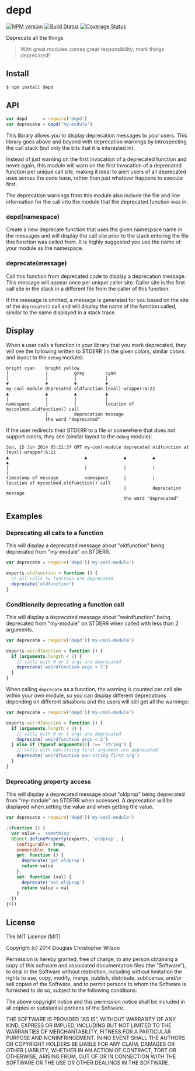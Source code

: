 # depd

[![NPM version](https://badge.fury.io/js/depd.svg)](http://badge.fury.io/js/depd)
[![Build Status](https://travis-ci.org/dougwilson/nodejs-depd.svg?branch=master)](https://travis-ci.org/dougwilson/nodejs-depd)
[![Coverage Status](https://img.shields.io/coveralls/dougwilson/nodejs-depd.svg?branch=master)](https://coveralls.io/r/dougwilson/nodejs-depd)

Deprecate all the things

> With great modules comes great responsibility; mark things deprecated!

## Install

```sh
$ npm install depd
```

## API

```js
var depd      = require('depd')
var deprecate = depd('my-module')
```

This library allows you to display deprecation messages to your users.
This library goes above and beyond with deprecation warnings by
introspecting the call stack (but only the bits that it is interested
in).

Instead of just warning on the first invocation of a deprecated
function and never again, this module will warn on the first invocation
of a deprecated function per unique call site, making it ideal to alert
users of all deprecated uses across the code base, rather than just
whatever happens to execute first.

The deprecation warnings from this module also include the file and line
information for the call into the module that the deprecated function was
in.

### depd(namespace)

Create a new deprecate function that uses the given namespace name in the
messages and will display the call site prior to the stack entering the
file this function was called from. It is highly suggested you use the
name of your module as the namespace.

### deprecate(message)

Call this function from deprecated code to display a deprecation message.
This message will appear once per unique caller site. Caller site is the
first call site in the stack in a different file from the caller of this
function.

If the message is omitted, a message is generated for you based on the site
of the `deprecate()` call and will display the name of the function called,
similar to the name displayed in a stack trace.

## Display

When a user calls a function in your library that you mark deprecated, they
will see the following written to STDERR (in the given colors, similar colors
and layout to the `debug` module):

```
bright cyan    bright yellow
|              |          grey        cyan
|              |          |           |
▼              ▼          ▼           ▼
my-cool-module deprecated oldfunction [eval]-wrapper:6:22
▲              ▲          ▲           ▲
|              |          |           |
namespace      |          |           location of mycoolmod.oldfunction() call
               |          deprecation message
               the word "deprecated"
```

If the user redirects their STDERR to a file or somewhere that does not support
colors, they see (similar layout to the `debug` module):

```
Sun, 15 Jun 2014 05:21:37 GMT my-cool-module deprecated oldfunction at [eval]-wrapper:6:22
▲                             ▲              ▲          ▲              ▲
|                             |              |          |              |
timestamp of message          namespace      |          |             location of mycoolmod.oldfunction() call
                                             |          deprecation message
                                             the word "deprecated"
```

## Examples

### Deprecating all calls to a function

This will display a deprecated message about "oldfunction" being deprecated
from "my-module" on STDERR.

```js
var deprecate = require('depd')('my-cool-module')

exports.oldfunction = function () {
  // all calls to function are deprecated
  deprecate('oldfunction')
}
```

### Conditionally deprecating a function call

This will display a deprecated message about "weirdfunction" being deprecated
from "my-module" on STDERR when called with less than 2 arguments.

```js
var deprecate = require('depd')('my-cool-module')

exports.weirdfunction = function () {
  if (arguments.length < 2) {
    // calls with 0 or 1 args are deprecated
    deprecate('weirdfunction args < 2')
  }
}
```

When calling `deprecate` as a function, the warning is counted per call site
within your own module, so you can display different deprecations depending
on different situations and the users will still get all the warnings:

```js
var deprecate = require('depd')('my-cool-module')

exports.weirdfunction = function () {
  if (arguments.length < 2) {
    // calls with 0 or 1 args are deprecated
    deprecate('weirdfunction args < 2')
  } else if (typeof arguments[0] !== 'string') {
    // calls with non-string first argument are deprecated
    deprecate('weirdfunction non-string first arg')
  }
}
```

### Deprecating property access

This will display a deprecated message about "oldprop" being deprecated
from "my-module" on STDERR when accessed. A deprecation will be displayed
when setting the value and when getting the value.

```js
var deprecate = require('depd')('my-cool-module')

;(function () {
  var value = 'something'
  Object.defineProperty(exports, 'oldprop', {
    configurable: true,
    enumerable: true,
    get: function () {
      deprecate('get oldprop')
      return value
    },
    set: function (val) {
      deprecate('set oldprop')
      return value = val
    }
  })
}())
```

## License

The MIT License (MIT)

Copyright (c) 2014 Douglas Christopher Wilson

Permission is hereby granted, free of charge, to any person obtaining a copy
of this software and associated documentation files (the "Software"), to deal
in the Software without restriction, including without limitation the rights
to use, copy, modify, merge, publish, distribute, sublicense, and/or sell
copies of the Software, and to permit persons to whom the Software is
furnished to do so, subject to the following conditions:

The above copyright notice and this permission notice shall be included in
all copies or substantial portions of the Software.

THE SOFTWARE IS PROVIDED "AS IS", WITHOUT WARRANTY OF ANY KIND, EXPRESS OR
IMPLIED, INCLUDING BUT NOT LIMITED TO THE WARRANTIES OF MERCHANTABILITY,
FITNESS FOR A PARTICULAR PURPOSE AND NONINFRINGEMENT. IN NO EVENT SHALL THE
AUTHORS OR COPYRIGHT HOLDERS BE LIABLE FOR ANY CLAIM, DAMAGES OR OTHER
LIABILITY, WHETHER IN AN ACTION OF CONTRACT, TORT OR OTHERWISE, ARISING FROM,
OUT OF OR IN CONNECTION WITH THE SOFTWARE OR THE USE OR OTHER DEALINGS IN
THE SOFTWARE.
